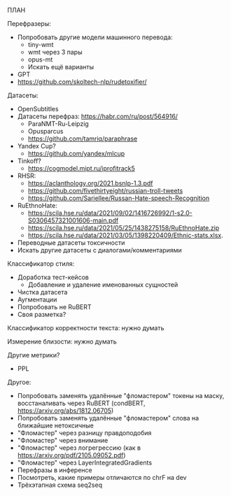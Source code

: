 ПЛАН

Перефразеры:
- Попробовать другие модели машинного перевода:
  - tiny-wmt
  - wmt через 3 пары
  - opus-mt
  - Искать ещё варианты
- GPT
- https://github.com/skoltech-nlp/rudetoxifier/

Датасеты:
- OpenSubtitles
- Датасеты перефраз: https://habr.com/ru/post/564916/
  - ParaNMT-Ru-Leipzig
  - Opusparcus
  - https://github.com/tamriq/paraphrase
- Yandex Cup?
  - https://github.com/yandex/mlcup
- Tinkoff?
  - https://cogmodel.mipt.ru/iprofitrack5
- RHSR:
  - https://aclanthology.org/2021.bsnlp-1.3.pdf
  - https://github.com/fivethirtyeight/russian-troll-tweets
  - https://github.com/Sariellee/Russan-Hate-speech-Recognition
- RuEthnoHate: 
  - https://scila.hse.ru/data/2021/09/02/1416726992/1-s2.0-S0306457321001606-main.pdf
  - https://scila.hse.ru/data/2021/05/25/1438275158/RuEthnoHate.zip
  - https://scila.hse.ru/data/2021/03/05/1398220409/Ethnic-stats.xlsx.
- Переводные датасеты токсичности
- Искать другие датасеты с диалогами/комментариями

Классификатор стиля:
- Доработка тест-кейсов
  - Добавление и удаление именованных сущностей
- Чистка датасета
- Аугментации
- Попробовать не RuBERT
- Своя разметка?

Классификатор корректности текста: нужно думать

Измерение близости: нужно думать

Другие метрики?
- PPL

Другое:
- Попробовать заменять удалённые "фломастером" токены на маску, восстаналивать через RuBERT (condBERT, https://arxiv.org/abs/1812.06705)
- Попробовать заменять удалённые "фломастером" слова на ближайшие нетоксичные
- "Фломастер" через разницу правдоподобия
- "Фломастер" через внимание
- "Фломастер" через логрегрессию (как в https://arxiv.org/pdf/2105.09052.pdf)
- "Фломастер" через LayerIntegratedGradients
- Перефразы в инференсе
- Посмотреть, какие примеры отличаются по chrF на dev
- Трёхэтапная схема seq2seq
